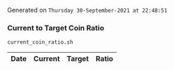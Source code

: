 Generated on `Thursday 30-September-2021 at 22:48:51`

### Current to Target Coin Ratio
`current_coin_ratio.sh`

Date|Current|Target|Ratio
---|---|---|---
